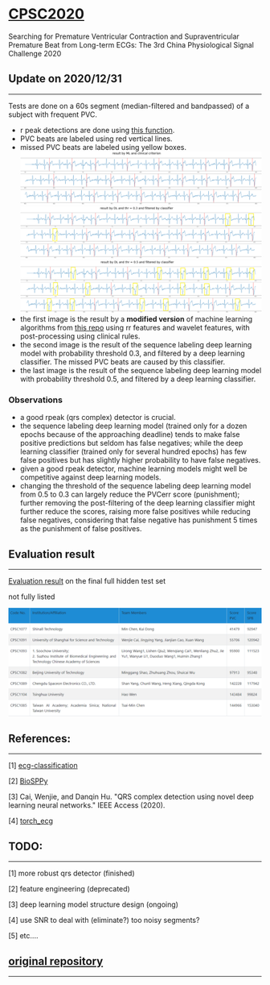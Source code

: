 
# [CPSC2020](http://www.icbeb.org/CSPC2020)

Searching for Premature Ventricular Contraction and Supraventricular Premature Beat from Long-term ECGs: The 3rd China Physiological Signal Challenge 2020


## Update on 2020/12/31
--------------------
Tests are done on a 60s segment (median-filtered and bandpassed) of a subject with frequent PVC.
* r peak detections are done using [this function](https://github.com/wenh06/cpsc2020/blob/master/signal_processing/ecg_rpeaks_dl.py#L33).
* PVC beats are labeled using red vertical lines.
* missed PVC beats are labeled using yellow boxes.
![pred_ml](images/pred_ml.png)
![pred_dl_0.3](images/pred_dl_0.3_filtered.png)
![pred_dl_0.5](images/pred_dl_0.5_filtered.png)
* the first image is the result by a <strong>modified version</strong> of machine learning algorithms from [this repo](https://github.com/mondejar/ecg-classification) using rr features and wavelet features, with post-processing using clinical rules.
* the second image is the result of the sequence labeling deep learning model with probability threshold 0.3, and filtered by a deep learning classifier. The missed PVC beats are caused by this classifier.
* the last image is the result of the sequence labeling deep learning model with probability threshold 0.5, and filtered by a deep learning classifier.

### Observations
* a good rpeak (qrs complex) detector is crucial.
* the sequence labeling deep learning model (trained only for a dozen epochs because of the approaching deadline) tends to make false positive predictions but seldom has false negatives; while the deep learning classifier (trained only for several hundred epochs) has few false positives but has slightly higher probability to have false negatives.
* given a good rpeak detector, machine learning models might well be competitive against deep learning models.
* changing the threshold of the sequence labeling deep learning model from 0.5 to 0.3 can largely reduce the PVCerr score (punishment); further removing the post-filtering of the deep learning classifier might further reduce the scores, raising more false positives while reducing false negatives, considering that false negative has punishment 5 times as the punishment of false positives.

## Evaluation result
-----------------
[Evaluation result](http://www.icbeb.org/CSPC2020) on the final full hidden test set

not fully listed

![final_eval_img](images/CPSC2020_final_result.png)


## References:
-----------
[1] [ecg-classification](https://github.com/mondejar/ecg-classification)

[2] [BioSPPy](https://github.com/PIA-Group/BioSPPy)

[3] Cai, Wenjie, and Danqin Hu. "QRS complex detection using novel deep learning neural networks." IEEE Access (2020).

[4] [torch_ecg](https://github.com/wenh06/torch_ecg)


## TODO:
-----
[1] more robust qrs detector (finished)

[2] feature engineering (deprecated)

[3] deep learning model structure design (ongoing)

[4] use SNR to deal with (eliminate?) too noisy segments?

[5] etc....



## [original repository](https://github.com/wenh06/cpsc2020)
-------

